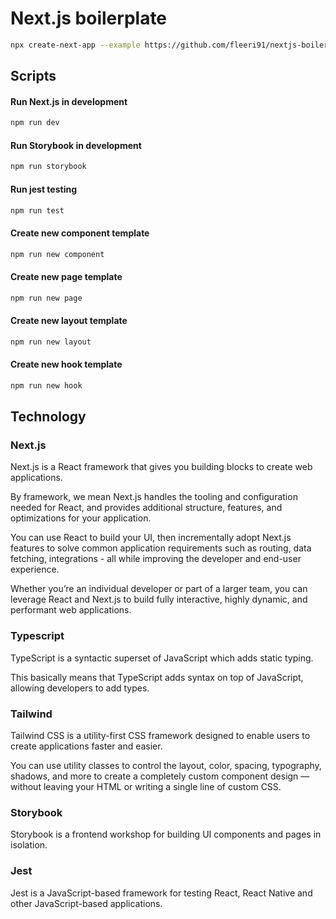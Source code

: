 # Next.js boilerplate

```sh
npx create-next-app --example https://github.com/fleeri91/nextjs-boilerplate
```

## Scripts
#### Run Next.js in development
```sh
npm run dev
```
#### Run Storybook in development
```sh
npm run storybook
```
#### Run jest testing
```sh
npm run test
```
#### Create new component template
```sh
npm run new component
```
#### Create new page template
```sh
npm run new page
```
#### Create new layout template
```sh
npm run new layout
```
#### Create new hook template
```sh
npm run new hook
```
## Technology

### Next.js
Next.js is a React framework that gives you building blocks to create web applications.

By framework, we mean Next.js handles the tooling and configuration needed for React, and provides additional structure, features, and optimizations for your application.

You can use React to build your UI, then incrementally adopt Next.js features to solve common application requirements such as routing, data fetching, integrations - all while improving the developer and end-user experience.

Whether you’re an individual developer or part of a larger team, you can leverage React and Next.js to build fully interactive, highly dynamic, and performant web applications.

### Typescript
TypeScript is a syntactic superset of JavaScript which adds static typing.

This basically means that TypeScript adds syntax on top of JavaScript, allowing developers to add types.

### Tailwind
Tailwind CSS is a utility-first CSS framework designed to enable users to create applications faster and easier. 

You can use utility classes to control the layout, color, spacing, typography, shadows, and more to create a completely custom component design — without leaving your HTML or writing a single line of custom CSS.

### Storybook
Storybook is a frontend workshop for building UI components and pages in isolation.

### Jest
Jest is a JavaScript-based framework for testing React, React Native and other JavaScript-based applications. 
